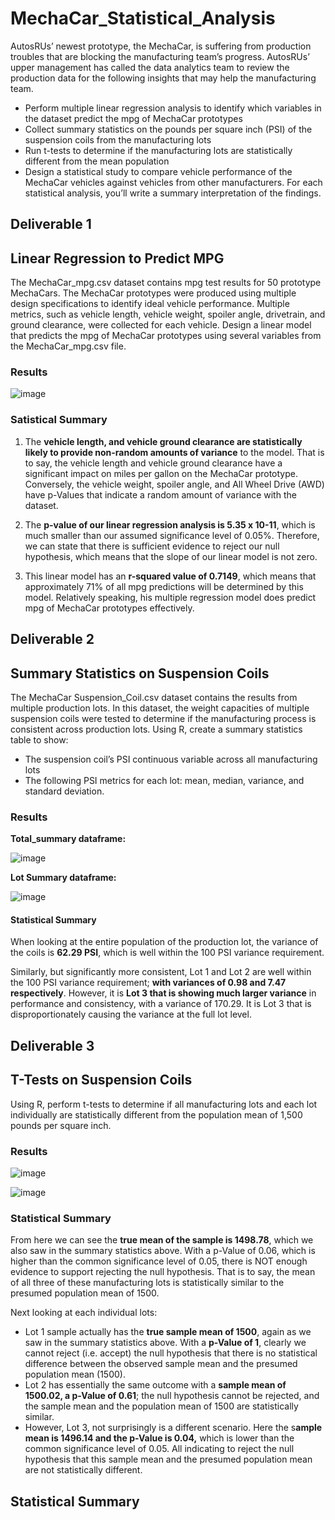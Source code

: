 # MechaCar_Statistical_Analysis

AutosRUs’ newest prototype, the MechaCar, is suffering from production troubles that are blocking the manufacturing team’s progress. AutosRUs’ upper management has called the data analytics team to review the production data for the following insights that may help the manufacturing team.

- Perform multiple linear regression analysis to identify which variables in the dataset predict the mpg of MechaCar prototypes
- Collect summary statistics on the pounds per square inch (PSI) of the suspension coils from the manufacturing lots
- Run t-tests to determine if the manufacturing lots are statistically different from the mean population
- Design a statistical study to compare vehicle performance of the MechaCar vehicles against vehicles from other manufacturers. For each statistical analysis, you’ll write a summary interpretation of the findings.

## Deliverable 1

## Linear Regression to Predict MPG

The MechaCar_mpg.csv dataset contains mpg test results for 50 prototype MechaCars. The MechaCar prototypes were produced using multiple design specifications to identify ideal vehicle performance. Multiple metrics, such as vehicle length, vehicle weight, spoiler angle, drivetrain, and ground clearance, were collected for each vehicle. Design a linear model that predicts the mpg of MechaCar prototypes using several variables from the MechaCar_mpg.csv file.

### Results 

![image](https://user-images.githubusercontent.com/83181834/128647689-6587b1ae-656d-45a6-a793-22da7a109f6c.png)

### Satistical Summary

1. The **vehicle length, and vehicle ground clearance are statistically likely to provide non-random amounts of variance** to the model. That is to say, the vehicle length and vehicle ground clearance have a significant impact on miles per gallon on the MechaCar prototype. Conversely, the vehicle weight, spoiler angle, and All Wheel Drive (AWD) have p-Values that indicate a random amount of variance with the dataset.

2. The **p-value of our linear regression analysis is 5.35 x 10-11**, which is much smaller than our assumed significance level of 0.05%. Therefore, we can state that there is sufficient evidence to reject our null hypothesis, which means that the slope of our linear model is not zero.

3. This linear model has an **r-squared value of 0.7149**, which means that approximately 71% of all mpg predictions will be determined by this model. Relatively speaking, his multiple regression model does predict mpg of MechaCar prototypes effectively.

## Deliverable 2

## Summary Statistics on Suspension Coils

The MechaCar Suspension_Coil.csv dataset contains the results from multiple production lots. In this dataset, the weight capacities of multiple suspension coils were tested to determine if the manufacturing process is consistent across production lots. Using R, create a summary statistics table to show:

- The suspension coil’s PSI continuous variable across all manufacturing lots
- The following PSI metrics for each lot: mean, median, variance, and standard deviation.

### Results 

**Total_summary dataframe:**

![image](https://user-images.githubusercontent.com/83181834/128647841-08e0ff57-46fa-4886-8ff5-e6c80076f610.png)

**Lot Summary dataframe:**

![image](https://user-images.githubusercontent.com/83181834/128647852-ad33465a-2ad4-4ff8-82ad-ed0df27246cd.png)

#### Statistical  Summary

When looking at the entire population of the production lot, the variance of the coils is **62.29 PSI**, which is well within the 100 PSI variance requirement.

Similarly, but significantly more consistent, Lot 1 and Lot 2 are well within the 100 PSI variance requirement; **with variances of 0.98 and 7.47 respectively**. However, it is **Lot 3 that is showing much larger variance** in performance and consistency, with a variance of 170.29. It is Lot 3 that is disproportionately causing the variance at the full lot level.

## Deliverable 3

## T-Tests on Suspension Coils

Using R, perform t-tests to determine if all manufacturing lots and each lot individually are statistically different from the population mean of 1,500 pounds per square inch.

### Results

![image](https://user-images.githubusercontent.com/83181834/128648271-ca5bf42c-9bcb-4702-8430-f2d521dcadec.png)


![image](https://user-images.githubusercontent.com/83181834/128648294-979f9ba4-4569-4b1f-a8a6-8535eba0dee1.png)

### Statistical Summary

From here we can see the **true mean of the sample is 1498.78**, which we also saw in the summary statistics above. With a p-Value of 0.06, which is higher than the common significance level of 0.05, there is NOT enough evidence to support rejecting the null hypothesis. That is to say, the mean of all three of these manufacturing lots is statistically similar to the presumed population mean of 1500.

Next looking at each individual lots:

- Lot 1 sample actually has the **true sample mean of 1500**, again as we saw in the summary statistics above. With a **p-Value of 1**, clearly we cannot reject (i.e. accept) the null hypothesis that there is no statistical difference between the observed sample mean and the presumed population mean (1500).
- Lot 2 has essentially the same outcome with a **sample mean of 1500.02, a p-Value of 0.61**; the null hypothesis cannot be rejected, and the sample mean and the population mean of 1500 are statistically similar.
- However, Lot 3, not surprisingly is a different scenario. Here the s**ample mean is 1496.14 and the p-Value is 0.04,** which is lower than the common significance level of 0.05. All indicating to reject the null hypothesis that this sample mean and the presumed population mean are not statistically different.




## Statistical Summary





